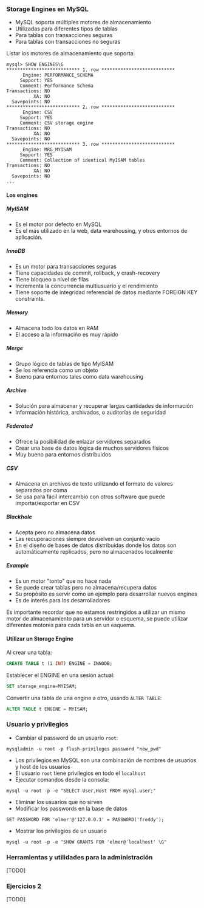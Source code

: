 ### Storage Engines en MySQL

* MySQL soporta múltiples motores de almacenamiento
* Utilizadas para diferentes tipos de tablas
* Para tablas con transacciones seguras
* Para tablas con transacciones no seguras

Listar los motores de almacenamiento que soporta:

```console
mysql> SHOW ENGINES\G
*************************** 1. row ***************************
      Engine: PERFORMANCE_SCHEMA
     Support: YES
     Comment: Performance Schema
Transactions: NO
          XA: NO
  Savepoints: NO
*************************** 2. row ***************************
      Engine: CSV
     Support: YES
     Comment: CSV storage engine
Transactions: NO
          XA: NO
  Savepoints: NO
*************************** 3. row ***************************
      Engine: MRG_MYISAM
     Support: YES
     Comment: Collection of identical MyISAM tables
Transactions: NO
          XA: NO
  Savepoints: NO
...
```

#### Los engines

##### MyISAM

* Es el motor por defecto en MySQL
* Es el más utilizado en la web, data warehousing, y otros entornos de aplicación. 

##### InnoDB

* Es un motor para transacciones seguras
* Tiene capacidades de commit, rollback, y crash-recovery
* Tiene bloqueo a nivel de filas
* Incrementa la concurrencia multiusuario y el rendimiento
* Tiene soporte de integridad referencial de datos mediante FOREIGN KEY constraints.

##### Memory

* Almacena todo los datos en RAM
* El acceso a la informacińo es muy rápido

##### Merge

* Grupo lógico de tablas de tipo MyISAM
* Se los referencia como un objeto
* Bueno para entornos tales como data warehousing

##### Archive

* Solución para almacenar y recuperar largas cantidades de información
* Información histórica, archivados, o auditorías de seguridad

##### Federated

* Ofrece la posibilidad de enlazar servidores separados
* Crear una base de datos lógica de muchos servidores físicos
* Muy bueno para entornos distribuidos

##### CSV

* Almacena en archivos de texto utilizando el formato de valores separados por coma
* Se usa para fácil intercambio con otros software que puede importar/exportar en CSV

##### Blackhole

* Acepta pero no almacena datos
* Las recuperaciones siempre devuelven un conjunto vacío
* En el diseño de bases de datos distribuidas donde los datos son automáticamente replicados, pero no almacenados localmente

##### Example

* Es un motor "tonto" que no hace nada
* Se puede crear tablas pero no almacena/recupera datos
* Su propósito es servir como un ejemplo para desarrollar nuevos engines
* Es de interés para los desarrolladores

Es importante recordar que no estamos restringidos a utilizar un mismo motor de almacenamiento para un servidor o esquema, se puede utilizar diferentes motores para cada tabla en un esquema.

#### Utilizar un Storage Engine

Al crear una tabla:

```sql
CREATE TABLE t (i INT) ENGINE = INNODB;
```

Establecer el ENGINE en una sesión actual:

```sql
SET storage_engine=MYISAM;
```

Convertir una tabla de una engine a otro, usando `ALTER TABLE`:

```sql
ALTER TABLE t ENGINE = MYISAM;
```

### Usuario y privilegios

* Cambiar el password de un usuario `root`:

```console
mysqladmin -u root -p flush-privileges password "new_pwd"
```

* Los privilegios en MySQL son una combinación de nombres de usuarios y host de los usuarios
* El usuario `root` tiene privilegios en todo el `localhost`
* Ejecutar comandos desde la consola:

```console
mysql -u root -p -e "SELECT User,Host FROM mysql.user;"
```

* Eliminar los usuarios que no sirven
* Modificar los passwords en la base de datos

```console
SET PASSWORD FOR 'elmer'@'127.0.0.1' = PASSWORD('freddy');
```

* Mostrar los privilegios de un usuario

```console
mysql -u root -p -e "SHOW GRANTS FOR 'elmer@'localhost' \G"
```

### Herramientas y utilidades para la administración

[TODO]

### Ejercicios 2

[TODO]

